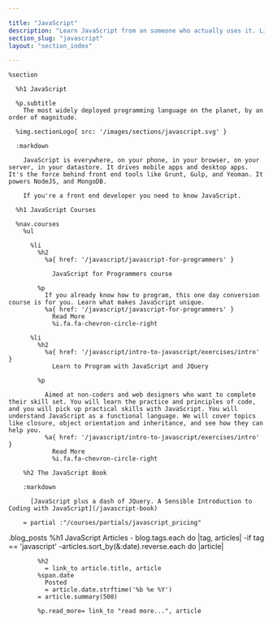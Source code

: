 ```yaml
---

title: "JavaScript"
description: "Learn JavaScript from an someone who actually uses it. Live coding, Q&A,practical workshops, deep theory and lots of real world exercises."
section_slug: "javascript"
layout: "section_index"

---
```


    %section

      %h1 JavaScript

      %p.subtitle
        The most widely deployed programming language on the planet, by an order of magnitude.

      %img.sectionLogo{ src: '/images/sections/javascript.svg' }

      :markdown

        JavaScript is everywhere, on your phone, in your browser, on your server, in your datastore. It drives mobile apps and desktop apps. It's the force behind front end tools like Grunt, Gulp, and Yeoman. It powers NodeJS, and MongoDB.

        If you're a front end developer you need to know JavaScript.

      %h1 JavaScript Courses

      %nav.courses
        %ul

          %li
            %h2
              %a{ href: '/javascript/javascript-for-programmers' }

                JavaScript for Programmers course

            %p
              If you already know how to program, this one day conversion course is for you. Learn what makes JavaScript unique.
              %a{ href: '/javascript/javascript-for-programmers' }
                Read More
                %i.fa.fa-chevron-circle-right

          %li
            %h2
              %a{ href: '/javascript/intro-to-javascript/exercises/intro' }
                Learn to Program with JavaScript and JQuery

            %p

              Aimed at non-coders and web designers who want to complete their skill set. You will learn the practice and principles of code, and you will pick up practical skills with JavaScript. You will understand JavaScript as a functional language. We will cover topics like closure, object orientation and inheritance, and see how they can help you.
              %a{ href: '/javascript/intro-to-javascript/exercises/intro' }
                Read More
                %i.fa.fa-chevron-circle-right

        %h2 The JavaScript Book

        :markdown

          [JavaScript plus a dash of JQuery. A Sensible Introduction to Coding with JavaScript](/javascript-book)

        = partial :"/courses/partials/javascript_pricing"

.blog_posts
%h1 JavaScript Articles - blog.tags.each do |tag, articles|
-if tag == 'javascript'
-articles.sort_by(&:date).reverse.each do |article|

            %h2
              = link_to article.title, article
            %span.date
              Posted
              = article.date.strftime('%b %e %Y')
            = article.summary(500)

            %p.read_more= link_to "read more...", article
